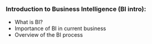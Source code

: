 ### Introduction to Business Intelligence (BI intro):

- What is BI? 
- Importance of BI in current business 
- Overview of the BI process
